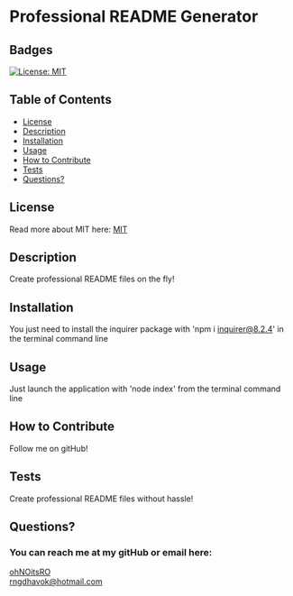 # Professional README Generator

  ## Badges

  [![License: MIT](https://img.shields.io/badge/License-MIT-yellow.svg)](https://choosealicense.com/licenses/mit/)

  ## Table of Contents
  * [License](#licenses)
  * [Description](#description)
  * [Installation](#installation)
  * [Usage](#usage)
  * [How to Contribute](#contribute)
  * [Tests](#tests)
  * [Questions?](#questions)

  ## License
  Read more about MIT here:
  [MIT](https://choosealicense.com/licenses/mit/)

  ## Description
  Create professional README files on the fly!

  ## Installation
  You just need to install the inquirer package with 'npm i inquirer@8.2.4' in the terminal command line

  ## Usage
  Just launch the application with 'node index' from the terminal command line

  ## How to Contribute
  Follow me on gitHub!

  ## Tests
  Create professional README files without hassle!

  ## Questions?
  ### You can reach me at my gitHub or email here: 
  [ohNOitsRO](https://github.com/ohNOitsRO)  
  rngdhavok@hotmail.com
